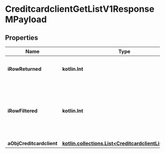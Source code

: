 
# CreditcardclientGetListV1ResponseMPayload

## Properties
Name | Type | Description | Notes
------------ | ------------- | ------------- | -------------
**iRowReturned** | **kotlin.Int** | The number of rows returned | 
**iRowFiltered** | **kotlin.Int** | The number of rows matching your filters (if any) or the total number of rows | 
**aObjCreditcardclient** | [**kotlin.collections.List&lt;CreditcardclientListElement&gt;**](CreditcardclientListElement.md) |  | 



